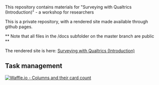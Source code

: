 This repository contains materials for "Surveying with Qualtrics (Introduction)"  - a workshop for researchers

This is a private repository, with a rendered site made available through github pages.

** Note that all files in the /docs subfolder on the master branch are public **


The rendered site is here: [Surveying with Qualtrics (Introduction)](https://intersectaustralia.github.io/surveys-with-qualtrics)


## Task management
[![Waffle.io - Columns and their card count](https://badge.waffle.io/da56127515602284de0c4ac6fca95592b88eae321712a1f2431076999beae30a6ba09a136cf4db7428297cf0a3d03c45.svg?columns=all)](https://waffle.io/paddytobias/surveying-with-qualtrics)
